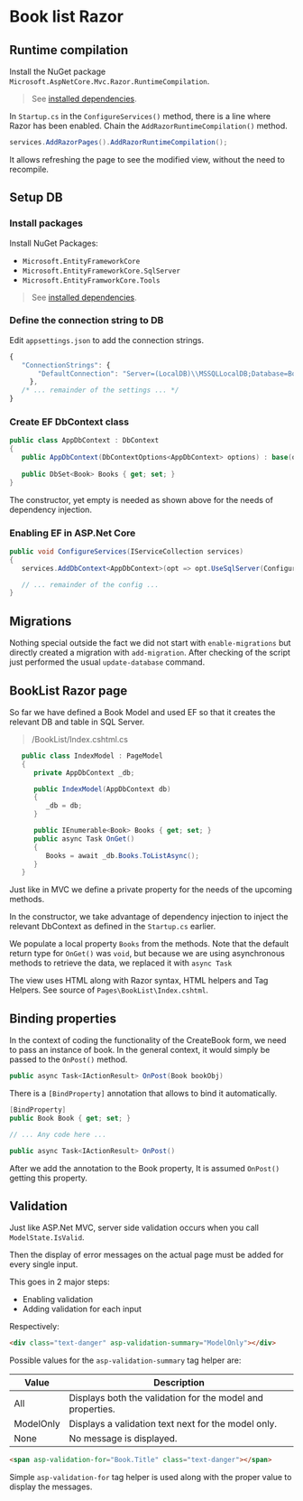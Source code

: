 ﻿Book list Razor
===============

## Runtime compilation

Install the NuGet package `Microsoft.AspNetCore.Mvc.Razor.RuntimeCompilation`.

> See [installed dependencies](PackageDependencies.md).

In `Startup.cs` in the `ConfigureServices()`  method, there is a line where Razor has been enabled. Chain the `AddRazorRuntimeCompilation()` method.

```csharp
services.AddRazorPages().AddRazorRuntimeCompilation();
```

It allows refreshing the page to see the modified view, without the need to recompile.

## Setup DB

### Install packages
Install NuGet Packages:
- `Microsoft.EntityFrameworkCore`
- `Microsoft.EntityFrameworkCore.SqlServer`
- `Microsoft.EntityFramworkCore.Tools`

> See [installed dependencies](PackageDependencies.md).

### Define the connection string to DB

Edit `appsettings.json` to add the connection strings.

```js
{
   "ConnectionStrings": {
       "DefaultConnection": "Server=(LocalDB)\\MSSQLLocalDB;Database=BookListRazor;Trusted_Connection=True;MultipleActiveResultSets=True"
     },
   /* ... remainder of the settings ... */
}
```

### Create EF DbContext class

```csharp
public class AppDbContext : DbContext
{
   public AppDbContext(DbContextOptions<AppDbContext> options) : base(options) { }
   
   public DbSet<Book> Books { get; set; }
}
```

The constructor, yet empty is needed as shown above for the needs of dependency injection.

### Enabling EF in ASP.Net Core

```csharp
public void ConfigureServices(IServiceCollection services)
{
   services.AddDbContext<AppDbContext>(opt => opt.UseSqlServer(Configuration.GetConnectionString("DefaultConnection")));

   // ... remainder of the config ...
}
```

## Migrations

Nothing special outside the fact we did not start with `enable-migrations` but directly created a migration with `add-migration`. After checking of the script just performed the usual `update-database` command.

## BookList Razor page

So far we have defined a Book Model and used EF so that it creates the relevant DB and table in SQL Server.

> /BookList/Index.cshtml.cs

```csharp
   public class IndexModel : PageModel
   {
      private AppDbContext _db;

      public IndexModel(AppDbContext db)
      {
         _db = db;
      }

      public IEnumerable<Book> Books { get; set; }
      public async Task OnGet()
      {
         Books = await _db.Books.ToListAsync();
      }
   }
```
Just like in MVC we define a private property for the needs of the upcoming methods.

In the constructor, we take advantage of dependency injection to inject the relevant DbContext as defined in the `Startup.cs` earlier.

We populate a local property `Books` from the methods.
Note that the default return type for `OnGet()` was `void`, but because we are using asynchronous methods to retrieve the data, we replaced it with `async Task`

The view uses HTML along with Razor syntax, HTML helpers and Tag Helpers. See source of `Pages\BookList\Index.cshtml`.

## Binding properties

In the context of coding the functionality of the CreateBook form, we need to pass an instance of book. In the general context, it would simply be passed to the `OnPost()` method.

```csharp
public async Task<IActionResult> OnPost(Book bookObj)
```
There is a `[BindProperty]` annotation that allows to bind it automatically.

```csharp
[BindProperty]
public Book Book { get; set; }

// ... Any code here ...

public async Task<IActionResult> OnPost()
```

After we add the annotation to the Book property, It is assumed `OnPost()` getting this property.

## Validation

Just like ASP.Net MVC, server side validation occurs when you call `ModelState.IsValid`.

Then the display of error messages on the actual page must be added for every single input.

This goes in 2 major steps:
- Enabling validation
- Adding validation for each input

Respectively:
```html
<div class="text-danger" asp-validation-summary="ModelOnly"></div>
```
Possible values for the `asp-validation-summary` tag helper are:

| Value | Description |
|---|---|
| All | Displays both the validation for the model and properties. |
| ModelOnly | Displays a validation text next for the model only. |
| None | No message is displayed. |

```html
<span asp-validation-for="Book.Title" class="text-danger"></span>
```
Simple `asp-validation-for` tag helper is used along with the proper value to display the messages.